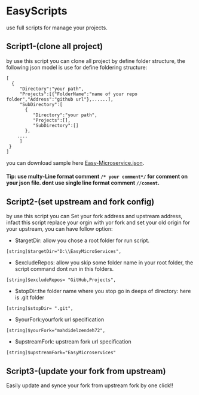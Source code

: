 # EasyScripts
use full scripts for manage your projects.
## Script1-(clone all project)
by use this script you can clone all project by define folder structure, the following json model is use for define foldering structure:
```
[
  {
     "Directory":"your path",
     "Projects":[{"FolderName":"name of your repo folder","Address":"github url"},......],
     "SubDirectory":[ 
       {
          "Directory":"your path",
          "Projects":[],
          "SubDirectory":[]
       },
    ....
     ]
 }
]

```
you can download sample here [Easy-Microservice.json](https://github.com/mahdidelzendeh72/EasyScripts/blob/develop/Script1-(clone%20all%20project)/Easy-Microservice.json).
#### Tip: use multy-Line format comment `/* your comment*/`  for comment on your json file. dont use single line format comment `//coment`.

## Script2-(set upstream and fork config)
by use this script you can Set your fork address and upstream address, infact this script replace your orgin with yor fork and set your old origin for your upstream,
you can have follow option:
- $targetDir: allow you chose a root folder for run script.
```
[string]$targetDir="D:\\EasyMicroServices",
```
- $excludeRepos: allow you skip some folder name in your root folder, the script command dont run in this folders.
```	
[string]$excludeRepos= "GitHub,Projects",
```

- $stopDir:the folder name where you stop go in deeps of directory: here is .git folder
```
[string]$stopDir= ".git",
```
- $yourFork:yourfork url specification
```
[string]$yourFork="mahdidelzendeh72",
```
- $upstreamFork: upstream fork url specification
```	
[string]$upstreamFork="EasyMicroservices"	
```
## Script3-(update your fork from upstream)
Easily update and synce your fork from upstream fork by one click!!
